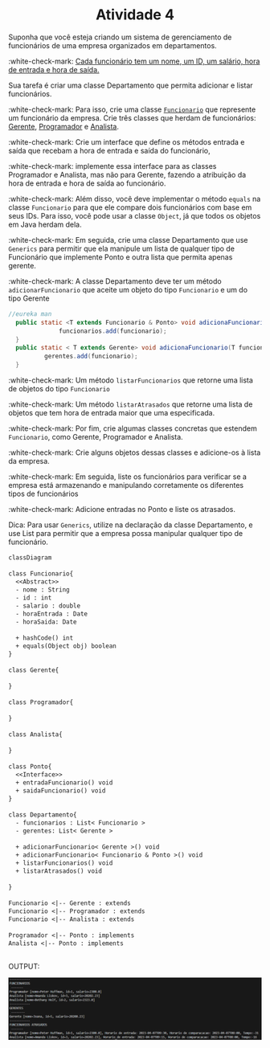 <h1 align=center> Atividade 4 </h1>

Suponha que você esteja criando um sistema de gerenciamento de funcionários de uma
empresa organizados em departamentos. 

:white-check-mark: [Cada funcionário tem um nome, um ID, um salário, hora de entrada e hora de saída.](Funcionario/Funcionario.java) 


Sua tarefa é criar uma classe Departamento que permita adicionar e listar funcionários.

:white-check-mark: Para isso, crie uma classe [`Funcionario`](Funcionario/Funcionario.java) que represente um funcionário da empresa. Crie três classes que herdam de funcionários: [Gerente](Funcionario/Gerente.java), [Programador](Funcionario/Programador.java) e [Analista](Funcionario/Analista.java).

:white-check-mark: Crie um interface que define os métodos entrada e saída que recebam a hora de entrada e saída do funcionário, 

:white-check-mark: implemente essa interface para as classes Programador e Analista, mas não para Gerente, fazendo a atribuição da hora de entrada e hora de saída ao funcionário.

:white-check-mark: Além disso, você deve implementar o método `equals` na classe `Funcionario` para que ele compare dois funcionários com base em seus IDs. Para isso, você pode usar a classe `Object`, já que todos os objetos em Java herdam dela.


:white-check-mark: Em seguida, crie uma classe Departamento que use `Generics` para permitir que ela manipule um lista de qualquer tipo de Funcionário que implemente Ponto e outra lista que permita apenas gerente. 

:white-check-mark: A classe Departamento deve ter um método `adicionarFuncionario` que aceite um objeto do tipo `Funcionario` e um do tipo Gerente

  ```java
  //eureka man
    public static <T extends Funcionario & Ponto> void adicionaFuncionario(T funcionario){
                funcionarios.add(funcionario);
    }
    public static < T extends Gerente> void adicionaFuncionario(T funcionario){
            gerentes.add(funcionario);
    }
  ```

:white-check-mark: Um método `listarFuncionarios` que retorne uma lista de objetos do tipo `Funcionario` 

:white-check-mark: Um método `listarAtrasados` que retorne uma lista de objetos que tem hora de entrada maior que uma especificada.

:white-check-mark: Por fim, crie algumas classes concretas que estendem `Funcionario`, como Gerente, Programador e Analista.

:white-check-mark: Crie alguns objetos dessas classes e adicione-os à lista da empresa. 

:white-check-mark: Em seguida, liste os funcionários para verificar se a empresa está armazenando e manipulando corretamente os diferentes tipos de funcionários 

:white-check-mark: Adicione entradas no Ponto e liste os atrasados.

Dica: Para usar `Generics`, utilize <T> na declaração da classe Departamento, e use
List<T> para permitir que a empresa possa manipular qualquer tipo de funcionário.


```mermaid
classDiagram

class Funcionario{
  <<Abstract>>
  - nome : String
  - id : int
  - salario : double
  - horaEntrada : Date
  - horaSaida: Date

  + hashCode() int
  + equals(Object obj) boolean
}

class Gerente{
  
}

class Programador{
  
}

class Analista{
  
}

class Ponto{
  <<Interface>>
  + entradaFuncionario() void
  + saidaFuncionario() void
}

class Departamento{
  - funcionarios : List< Funcionario >
  - gerentes: List< Gerente >
  
  + adicionarFuncionario< Gerente >() void
  + adicionarFuncionario< Funcionario & Ponto >() void 
  + listarFuncionarios() void
  + listarAtrasados() void
  
}

Funcionario <|-- Gerente : extends
Funcionario <|-- Programador : extends
Funcionario <|-- Analista : extends

Programador <|-- Ponto : implements
Analista <|-- Ponto : implements


```

OUTPUT:

![Example_img](./img/example.png)